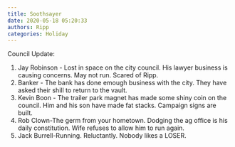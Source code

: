```yaml
---
title: Soothsayer
date: 2020-05-18 05:20:33
authors: Ripp
categories: Holiday
---
```


 Council Update:
1. Jay Robinson - Lost in space on the city council. His lawyer business is causing concerns. May not run. Scared of Ripp.
2. Banker - The bank has done emough business with the city. They have asked their shill to return to the vault.
3. Kevin Boon - The trailer park magnet has made some shiny coin on the council. Him and his son have made fat stacks. Campaign signs are built.
4. Rob Clown-The germ from your hometown. Dodging the ag office is his daily constitution. Wife refuses to allow him to run again.
5. Jack Burrell-Running. Reluctantly. Nobody likes a LOSER.